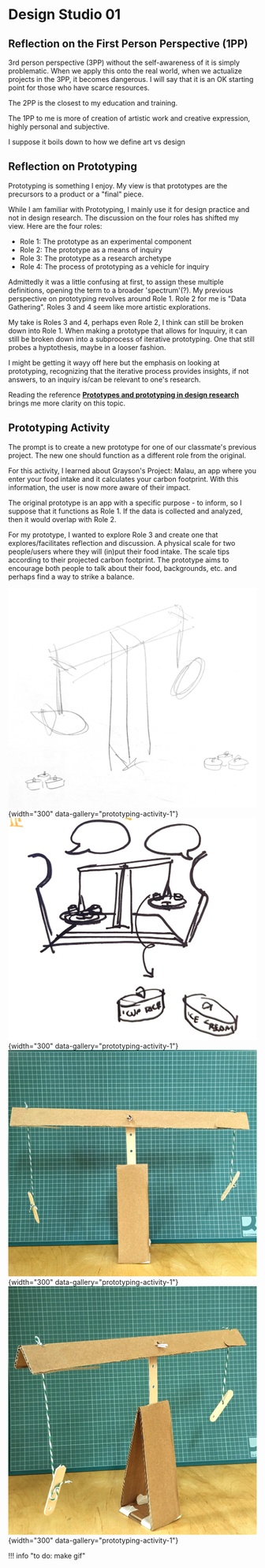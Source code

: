 # Design Studio 01

## Reflection on the First Person Perspective (1PP)
3rd person perspective (3PP) without the self-awareness of it is simply problematic. When we apply this onto the real world, when we actualize projects in the 3PP, it becomes dangerous. I will say that it is an OK starting point for those who have scarce resources.

The 2PP is the closest to my education and training.

The 1PP to me is more of creation of artistic work and creative expression, highly personal and subjective. 

I suppose it boils down to how we define art vs design

## Reflection on Prototyping
Prototyping is something I enjoy. My view is that prototypes are the precursors to a product or a "final" piece. 

While I am familiar with Prototyping, I mainly use it for design practice and not in design research. The discussion on the four roles has shifted my view. Here are the four roles:

- Role 1: The prototype as an experimental component
- Role 2: The prototype as a means of inquiry
- Role 3: The prototype as a research archetype
- Role 4: The process of prototyping as a vehicle for inquiry

Admittedly it was a little confusing at first, to assign these multiple definitions, opening the term to a broader 'spectrum'(?). My previous perspective on prototyping revolves around Role 1. Role 2 for me is "Data Gathering". Roles 3 and 4 seem like more artistic explorations.

My take is Roles 3 and 4, perhaps even Role 2, I think can still be broken down into Role 1. When making a prototype that allows for Inquuiry, it can still be broken down into a subprocess of iterative prototyping. One that still probes a hyptothesis, maybe in a looser fashion. 

I might be getting it wayy off here but the emphasis on looking at prototyping, recognizing that the iterative process provides insights, if not answers, to an inquiry is/can be relevant to one's research. 

Reading the reference **[Prototypes and prototyping in design research](https://www.researchgate.net/publication/270511639_Prototypes_and_prototyping_in_design_research "Prototypes and prototyping in design research")** brings me more clarity on this topic.

## Prototyping Activity
The prompt is to create a new prototype for one of our classmate's previous project. The new one should function as a different role from the original. 

For this activity, I learned about Grayson's Project: Malau, an app where you enter your food intake and it calculates your carbon footprint. With this information, the user is now more aware of their impact. 

The original prototype is an app with a specific purpose - to inform, so I suppose that it functions as Role 1. If the data is collected and analyzed, then it would overlap with Role 2.

For my prototype, I wanted to explore Role 3 and create one that explores/facilitates reflection and discussion. A physical scale for two people/users where they will (in)put their food intake. The scale tips according to their projected carbon footprint. The prototype aims to encourage both people to talk about their food, backgrounds, etc. and perhaps find a way to strike a balance.

![](../../images/Design%20Studio/Malau01.jpg){width="300" data-gallery="prototyping-activity-1"}
![](../../images/Design%20Studio/Malau03.jpg){width="300" data-gallery="prototyping-activity-1"}
![](../../images/Design%20Studio/Malau04.jpg){width="300" data-gallery="prototyping-activity-1"}
![](../../images/Design%20Studio/Malau05.jpg){width="300" data-gallery="prototyping-activity-1"}

!!! info "to do: make gif"

